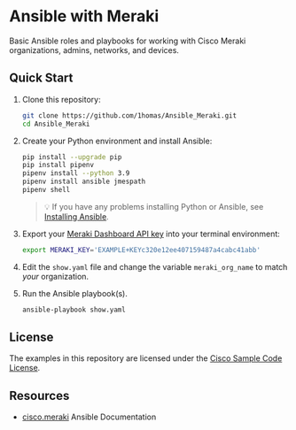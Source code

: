 # Ansible with Meraki

Basic Ansible roles and playbooks for working with Cisco Meraki organizations, admins, networks, and devices.





## Quick Start

1. Clone this repository:  

    ```bash
    git clone https://github.com/1homas/Ansible_Meraki.git
    cd Ansible_Meraki
    ```

2. Create your Python environment and install Ansible:  

    ```bash
    pip install --upgrade pip
    pip install pipenv
    pipenv install --python 3.9
    pipenv install ansible jmespath
    pipenv shell
    ```

    > 💡 If you have any problems installing Python or Ansible, see [Installing Ansible](https://docs.ansible.com/ansible/latest/installation_guide/intro_installation.html).

3. Export your [Meraki Dashboard API key](https://documentation.meraki.com/General_Administration/Other_Topics/Cisco_Meraki_Dashboard_API) into your terminal environment:  

    ```bash
    export MERAKI_KEY='EXAMPLE+KEYc320e12ee407159487a4cabc41abb'
    ```

4. Edit the `show.yaml` file and change the variable `meraki_org_name` to match *your* organization. 

5. Run the Ansible playbook(s).  

    ```bash
    ansible-playbook show.yaml
    ```





## License

The examples in this repository are licensed under the [Cisco Sample Code License](https://developer.cisco.com/site/license/cisco-sample-code-license/).





## Resources

- [cisco.meraki](https://docs.ansible.com/ansible/latest/collections/cisco/meraki/index.html) Ansible Documentation





